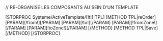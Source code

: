 // RE-ORGANISE LES COMPOSANTS AU SEIN D'UN TEMPLATE

[STORPROC Systeme/ActiveTemplate/[!t!]|TPL]
	[METHOD TPL|reOrder]
		[PARAM][!from!][/PARAM]
		[PARAM][!to!][/PARAM]
		[PARAM][!fromZone!][/PARAM]
		[PARAM][!toZone!][/PARAM]
	[/METHOD]
	[METHOD TPL|Save][/METHOD]
[/STORPROC]